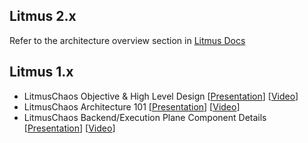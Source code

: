 ## Litmus 2.x 

Refer to the architecture overview section in [Litmus Docs](https://docs.litmuschaos.io/docs/architecture/overview/)

## Litmus 1.x 

- LitmusChaos Objective & High Level Design [[Presentation](https://docs.google.com/presentation/d/1QpiUWbUadtwAXkEn_LesteYxNNGPeSC-c4WxIuMfMS0/edit?ts=5f0b5801#slide=id.g25ca91f87f_0_0)] [[Video](https://www.youtube.com/watch?v=ep6yxp_23Bk&list=PLmM1fgu30seVGFyNIEyDgAq6KnzgW2p3m&index=2&t=13s)]
- LitmusChaos Architecture 101 [[Presentation](https://docs.google.com/presentation/d/1Cmjjh0Cii9BfT03VKHArL9GuWFUCc-dBVhNWWqeOZds/edit?usp=sharing)] [[Video](https://www.youtube.com/watch?v=L38gBn8eEHw&list=PLmM1fgu30seVGFyNIEyDgAq6KnzgW2p3m&index=3&t=6s)]
- LitmusChaos Backend/Execution Plane Component Details [[Presentation](https://docs.google.com/presentation/d/1N9IOaWfurL-HUXnPMiXjpsndOJf2TW9xdKn2lV-rmaQ/edit#slide=id.g8ff94e063d_0_1)] [[Video](https://www.youtube.com/watch?v=yhWgzN90SME&list=PLmM1fgu30seVGFyNIEyDgAq6KnzgW2p3m&index=5&t=3674s)]
